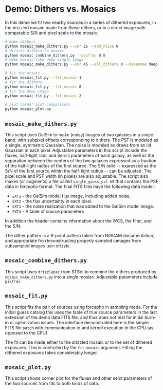 # Demo: Dithers vs. Mosaics

In this demo we fit two nearby sources in a series of dithered exposures, in the
drizzled mosaic made from those dithers, or in a direct image with comparable
S/N and pixel scale to the mosaic.

```sh
# make dithers
python mosaic_make_dithers.py --snr 15 --add_noise 0
# drizzle dithers to mosaic
python mosaic_combine_dithers.py --pixfrac 0.8
# make mosaic-like deep single image
python mosaic_make_dithers.py --snr 45 --all_dithers 0 --basename deep --add_noise 0

# fit the mosaic
python mosaic_fit.py --fit_mosaic 1
# fit the dithers
python mosaic_fit.py --fit_mosaic 0
# fit the deep image
python mosaic_fit.py --fit_mosaic 2

# plot corner plot comparisons
python mosaic_plot.py
```

## `mosaic_make_dithers.py`

This script uses GalSim to make (noisy) images of two galaxies in a single band,
with subpixel offsets corresponding to dithers. The PSF is modeled as a single,
symmetric Gaussian. The noise is modeled as draws from an iid Gaussian in each
pixel. Adjustable parameters in this script include the fluxes, half-light radii
and Sersic parameters of each galaxy, as well as the separation between the
centers of the two galaxies expressed as a fraction of the half-light radius of
the first source. The S/N ratio  -- expressed as the S/N of the first source
within the half-light radius -- can be adjusted. The pixel scale and PSF width
(in pixels) are also adjustable.  The script also makes (or augments) a file
called `single_gauss_psf.h5` that contains the PSF data in forcepho format.  The
final FITS files have the following data model:

* `EXT1` - the GalSim model flux image, including added noise.
* `EXT2` - the flux uncertainty in each pixel.
* `EXT3` - the noise realization that was added to the GalSim model image.
* `EXT4` - A table of source parameters

In addition the header contains information about the WCS, the filter, and the S/N.

The dither pattern is a 9-point pattern taken from NIRCAM documentation, and
appropriate fro rteconstructing properly sampled iumages from subsampled images
usin drizzle.

## `mosaic_combine_dithers.py`

This script uses `drizzlepac` from STScI to combine the dithers produced by
`mosaic_make_dithers.py` into a single mosiac.  Adjustable parameters include `pixfrac`

## `mosaic_fit.py`

This script fits the pair of sources using forcepho in sampling mode. For the
initial guess catalog this uses the table of true source parameters in the last
extension of the demo data FITS file, and thus does not test for initial burn-in
or optimization issues.  The interface demonstrated here is the simple FITS file
`patch` with communication to and kernel execution in the CPU (as opposed to the
GPU).

The fit can be made either to the drizzled mosaic or to the set of dithered
exposures. This is controlled by the `fit_mosaic` argument.  Fitting the
dithered exposures takes considerably longer.

## `mosaic_plot.py`

This script shows corner plot for the fluxes and other selct parameters of the
two sources from fits to both kinds of data.

